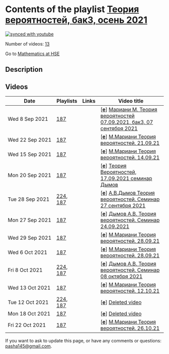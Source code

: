 # Contents of the playlist [Теория вероятностей, бак3, осень 2021](https://www.youtube.com/playlist?list=PLq3E5oubNNoA2k6-lMkExFWkhzaTaZsfA)

[![synced with youtube](https://img.shields.io/github/last-commit/mathphysschool/mathphysschool.github.io/autoupdate1?label=synced%20with%20youtube)](https://github.com/mathphysschool/mathphysschool.github.io/commits/autoupdate1)

Number of videos: [13](#videos)

Go to [Mathematics at HSE](../README.md)

## Description



## Videos

|Date|Playlists|Links|Video title|
|---|---|---|---|
| Wed&nbsp;8&nbsp;Sep&nbsp;2021 | [187](../playlists/187 "Теория вероятностей, бак3, осень 2021") |  | [[**e**](https://studio.youtube.com/video/ZBnh4GTx51Q/edit "Edit")] [Мариани М. Теория вероятностей 07.09.2021, бак3, 07 сентября 2021](https://www.youtube.com/watch?v=ZBnh4GTx51Q&list=PLq3E5oubNNoA2k6-lMkExFWkhzaTaZsfA) |
| Wed&nbsp;22&nbsp;Sep&nbsp;2021 | [187](../playlists/187 "Теория вероятностей, бак3, осень 2021") |  | [[**e**](https://studio.youtube.com/video/6Yz9qUoQlAU/edit "Edit")] [М.Мариани Теория вероятностей. 21.09.21](https://www.youtube.com/watch?v=6Yz9qUoQlAU&list=PLq3E5oubNNoA2k6-lMkExFWkhzaTaZsfA) |
| Wed&nbsp;15&nbsp;Sep&nbsp;2021 | [187](../playlists/187 "Теория вероятностей, бак3, осень 2021") |  | [[**e**](https://studio.youtube.com/video/ymqkdrBQxQM/edit "Edit")] [М.Мариани Теория вероятностей. 14.09.21](https://www.youtube.com/watch?v=ymqkdrBQxQM&list=PLq3E5oubNNoA2k6-lMkExFWkhzaTaZsfA) |
| Mon&nbsp;20&nbsp;Sep&nbsp;2021 | [187](../playlists/187 "Теория вероятностей, бак3, осень 2021") |  | [[**e**](https://studio.youtube.com/video/S8Br99-Er94/edit "Edit")] [Теория Вероятностей, 17.09.2021 семинар Дымов](https://www.youtube.com/watch?v=S8Br99-Er94&list=PLq3E5oubNNoA2k6-lMkExFWkhzaTaZsfA) |
| Tue&nbsp;28&nbsp;Sep&nbsp;2021 | [224](../playlists/224 "Дымов А.В. Теория вероятностей. Осень 2021"), [187](../playlists/187 "Теория вероятностей, бак3, осень 2021") |  | [[**e**](https://studio.youtube.com/video/NhZGe7Fm_o4/edit "Edit")] [А.В.Дымов Теория вероятностей. Семинар  27 сентября 2021](https://www.youtube.com/watch?v=NhZGe7Fm_o4&list=PLq3E5oubNNoA2k6-lMkExFWkhzaTaZsfA) |
| Mon&nbsp;27&nbsp;Sep&nbsp;2021 | [187](../playlists/187 "Теория вероятностей, бак3, осень 2021") |  | [[**e**](https://studio.youtube.com/video/TQARFkm0N4I/edit "Edit")] [Дымов А.В. Теория вероятностей. Семинар 24.09.2021](https://www.youtube.com/watch?v=TQARFkm0N4I&list=PLq3E5oubNNoA2k6-lMkExFWkhzaTaZsfA) |
| Wed&nbsp;29&nbsp;Sep&nbsp;2021 | [187](../playlists/187 "Теория вероятностей, бак3, осень 2021") |  | [[**e**](https://studio.youtube.com/video/s5nn76ty90Q/edit "Edit")] [М.Мариани Теория вероятностей. 28.09.21](https://www.youtube.com/watch?v=s5nn76ty90Q&list=PLq3E5oubNNoA2k6-lMkExFWkhzaTaZsfA) |
| Wed&nbsp;6&nbsp;Oct&nbsp;2021 | [187](../playlists/187 "Теория вероятностей, бак3, осень 2021") |  | [[**e**](https://studio.youtube.com/video/tduOORVDS7g/edit "Edit")] [М.Мариани Теория вероятностей. 28.09.21](https://www.youtube.com/watch?v=tduOORVDS7g&list=PLq3E5oubNNoA2k6-lMkExFWkhzaTaZsfA) |
| Fri&nbsp;8&nbsp;Oct&nbsp;2021 | [224](../playlists/224 "Дымов А.В. Теория вероятностей. Осень 2021"), [187](../playlists/187 "Теория вероятностей, бак3, осень 2021") |  | [[**e**](https://studio.youtube.com/video/EAqhE9yyiMQ/edit "Edit")] [Дымов А.В. Теория вероятностей. Семинар 08 октября 2021](https://www.youtube.com/watch?v=EAqhE9yyiMQ&list=PLq3E5oubNNoA2k6-lMkExFWkhzaTaZsfA) |
| Wed&nbsp;13&nbsp;Oct&nbsp;2021 | [187](../playlists/187 "Теория вероятностей, бак3, осень 2021") |  | [[**e**](https://studio.youtube.com/video/tvrEnWoBwks/edit "Edit")] [М.Мариани Теория вероятностей. 12.10.21](https://www.youtube.com/watch?v=tvrEnWoBwks&list=PLq3E5oubNNoA2k6-lMkExFWkhzaTaZsfA) |
| Tue&nbsp;12&nbsp;Oct&nbsp;2021 | [224](../playlists/224 "Дымов А.В. Теория вероятностей. Осень 2021"), [187](../playlists/187 "Теория вероятностей, бак3, осень 2021") |  | [[**e**](https://studio.youtube.com/video/V0Yp3Y5aG-g/edit "Edit")] [Deleted video](https://www.youtube.com/watch?v=V0Yp3Y5aG-g&list=PLq3E5oubNNoA2k6-lMkExFWkhzaTaZsfA "This video is unavailable.") |
| Mon&nbsp;18&nbsp;Oct&nbsp;2021 | [187](../playlists/187 "Теория вероятностей, бак3, осень 2021") |  | [[**e**](https://studio.youtube.com/video/XMb3xC1dqCk/edit "Edit")] [Deleted video](https://www.youtube.com/watch?v=XMb3xC1dqCk&list=PLq3E5oubNNoA2k6-lMkExFWkhzaTaZsfA "This video is unavailable.") |
| Fri&nbsp;22&nbsp;Oct&nbsp;2021 | [187](../playlists/187 "Теория вероятностей, бак3, осень 2021") |  | [[**e**](https://studio.youtube.com/video/8-lrvsfFT18/edit "Edit")] [М.Мариани Теория вероятностей. 26.10.21](https://www.youtube.com/watch?v=8-lrvsfFT18&list=PLq3E5oubNNoA2k6-lMkExFWkhzaTaZsfA) |


 If you want to ask to update this page, or have any comments or questions: <pasha145@gmail.com>.
